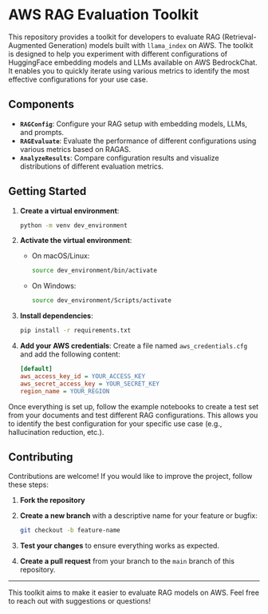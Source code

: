 # AWS RAG Evaluation Toolkit

This repository provides a toolkit for developers to evaluate RAG (Retrieval-Augmented Generation) models built with `llama_index` on AWS. The toolkit is designed to help you experiment with different configurations of HuggingFace embedding models and LLMs available on AWS BedrockChat. It enables you to quickly iterate using various metrics to identify the most effective configurations for your use case.

## Components

- **`RAGConfig`**: Configure your RAG setup with embedding models, LLMs, and prompts.
- **`RAGEvaluate`**: Evaluate the performance of different configurations using various metrics based on RAGAS.
- **`AnalyzeResults`**: Compare configuration results and visualize distributions of different evaluation metrics.

## Getting Started

1. **Create a virtual environment**:
    ```bash
    python -m venv dev_environment
    ```

2. **Activate the virtual environment**:
    - On macOS/Linux:
      ```bash
      source dev_environment/bin/activate
      ```
    - On Windows:
      ```bash
      source dev_environment/Scripts/activate
      ```

3. **Install dependencies**:
    ```bash
    pip install -r requirements.txt
    ```

4. **Add your AWS credentials**:
   Create a file named `aws_credentials.cfg` and add the following content:
    ```ini
    [default]
    aws_access_key_id = YOUR_ACCESS_KEY
    aws_secret_access_key = YOUR_SECRET_KEY
    region_name = YOUR_REGION
    ```

Once everything is set up, follow the example notebooks to create a test set from your documents and test different RAG configurations. This allows you to identify the best configuration for your specific use case (e.g., hallucination reduction, etc.).

## Contributing

Contributions are welcome! If you would like to improve the project, follow these steps:

1. **Fork the repository**
2. **Create a new branch** with a descriptive name for your feature or bugfix:
    ```bash
    git checkout -b feature-name
    ```

3. **Test your changes** to ensure everything works as expected.

5. **Create a pull request** from your branch to the `main` branch of this repository.

---

This toolkit aims to make it easier to evaluate RAG models on AWS. Feel free to reach out with suggestions or questions!




